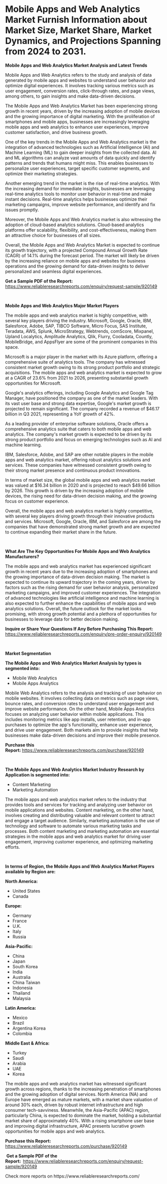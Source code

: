 <p><h1>Mobile Apps and Web Analytics Market Furnish Information about Market Size, Market Share, Market Dynamics, and Projections Spanning from 2024 to 2031.</h1></p><p><strong>Mobile Apps and Web Analytics Market Analysis and Latest Trends</strong></p>
<p><p>Mobile Apps and Web Analytics refers to the study and analysis of data generated by mobile apps and websites to understand user behavior and optimize digital experiences. It involves tracking various metrics such as user engagement, conversion rates, click-through rates, and page views, among others, to gain insights and make data-driven decisions.</p><p>The Mobile Apps and Web Analytics Market has been experiencing strong growth in recent years, driven by the increasing adoption of mobile devices and the growing importance of digital marketing. With the proliferation of smartphones and mobile apps, businesses are increasingly leveraging mobile apps and web analytics to enhance user experiences, improve customer satisfaction, and drive business growth.</p><p>One of the key trends in the Mobile Apps and Web Analytics market is the integration of advanced technologies such as Artificial Intelligence (AI) and Machine Learning (ML) to gain deeper insights from the collected data. AI and ML algorithms can analyze vast amounts of data quickly and identify patterns and trends that humans might miss. This enables businesses to personalize user experiences, target specific customer segments, and optimize their marketing strategies.</p><p>Another emerging trend in the market is the rise of real-time analytics. With the increasing demand for immediate insights, businesses are leveraging real-time analytics tools to monitor user behavior in real-time and make instant decisions. Real-time analytics helps businesses optimize their marketing campaigns, improve website performance, and identify and fix issues promptly.</p><p>Moreover, the Mobile Apps and Web Analytics market is also witnessing the adoption of cloud-based analytics solutions. Cloud-based analytics platforms offer scalability, flexibility, and cost-effectiveness, making them an attractive choice for businesses of all sizes.</p><p>Overall, the Mobile Apps and Web Analytics Market is expected to continue its growth trajectory, with a projected Compound Annual Growth Rate (CAGR) of 14.1% during the forecast period. The market will likely be driven by the increasing reliance on mobile apps and websites for business operations and the growing demand for data-driven insights to deliver personalized and seamless digital experiences.</p></p>
<p><strong>Get a Sample PDF of the Report:&nbsp;</strong> <a href="https://www.reliableresearchreports.com/enquiry/request-sample/920149">https://www.reliableresearchreports.com/enquiry/request-sample/920149</a></p>
<p>&nbsp;</p>
<p><strong>Mobile Apps and Web Analytics Major Market Players</strong></p>
<p><p>The mobile apps and web analytics market is highly competitive, with several key players driving the industry. Microsoft, Google, Oracle, IBM, Salesforce, Adobe, SAP, TIBCO Software, Micro Focus, SAS Institute, Teradata, AWS, Splunk, MicroStrategy, Webtrends, comScore, Mixpanel, Upland Localytics, Amplitude Analytics, Qlik, Flurry, Cooladata, Countly, MobileBridge, and AppsFlyer are some of the prominent companies in this space.</p><p>Microsoft is a major player in the market with its Azure platform, offering a comprehensive suite of analytics tools. The company has witnessed consistent market growth owing to its strong product portfolio and strategic acquisitions. The mobile apps and web analytics market is expected to grow at a CAGR of 23.6% from 2021 to 2026, presenting substantial growth opportunities for Microsoft.</p><p>Google's analytics offerings, including Google Analytics and Google Tag Manager, have positioned the company as one of the market leaders. With its vast user base and strong data expertise, Google's market growth is projected to remain significant. The company recorded a revenue of $46.17 billion in Q3 2021, representing a YoY growth of 42%.</p><p>As a leading provider of enterprise software solutions, Oracle offers a comprehensive analytics suite that caters to both mobile apps and web analytics. The company's market growth is expected to be driven by its strong product portfolio and focus on emerging technologies such as AI and machine learning.</p><p>IBM, Salesforce, Adobe, and SAP are other notable players in the mobile apps and web analytics market, offering robust analytics solutions and services. These companies have witnessed consistent growth owing to their strong market presence and continuous product innovations.</p><p>In terms of market size, the global mobile apps and web analytics market was valued at $16.34 billion in 2020 and is projected to reach $49.66 billion by 2026. This growth is driven by the increasing adoption of mobile devices, the rising need for data-driven decision making, and the growing focus on customer experience.</p><p>Overall, the mobile apps and web analytics market is highly competitive, with several key players driving growth through their innovative products and services. Microsoft, Google, Oracle, IBM, and Salesforce are among the companies that have demonstrated strong market growth and are expected to continue expanding their market share in the future.</p></p>
<p>&nbsp;</p>
<p><strong>What Are The Key Opportunities For Mobile Apps and Web Analytics Manufacturers?</strong></p>
<p><p>The mobile apps and web analytics market has experienced significant growth in recent years due to the increasing adoption of smartphones and the growing importance of data-driven decision making. The market is expected to continue its upward trajectory in the coming years, driven by factors such as the rising demand for user behavior analysis, personalized marketing campaigns, and improved customer experiences. The integration of advanced technologies like artificial intelligence and machine learning is also expected to further enhance the capabilities of mobile apps and web analytics solutions. Overall, the future outlook for the market looks promising, with strong growth potential and a plethora of opportunities for businesses to leverage data for better decision making.</p></p>
<p><strong>Inquire or Share Your Questions If Any Before Purchasing This Report:</strong> <a href="https://www.reliableresearchreports.com/enquiry/pre-order-enquiry/920149">https://www.reliableresearchreports.com/enquiry/pre-order-enquiry/920149</a></p>
<p>&nbsp;</p>
<p><strong>Market Segmentation</strong></p>
<p><strong>The Mobile Apps and Web Analytics Market Analysis by types is segmented into:</strong></p>
<p><ul><li>Mobile Web Analytics</li><li>Mobile Apps Analytics</li></ul></p>
<p><p>Mobile Web Analytics refers to the analysis and tracking of user behavior on mobile websites. It involves collecting data on metrics such as page views, bounce rates, and conversion rates to understand user engagement and improve website performance. On the other hand, Mobile Apps Analytics focuses on analyzing user behavior within mobile applications. This includes monitoring metrics like app installs, user retention, and in-app purchases to optimize the app's functionality, enhance user experience, and drive user engagement. Both markets aim to provide insights that help businesses make data-driven decisions and improve their mobile presence.</p></p>
<p><strong>Purchase this Report:&nbsp;</strong><a href="https://www.reliableresearchreports.com/purchase/920149">https://www.reliableresearchreports.com/purchase/920149</a></p>
<p>&nbsp;</p>
<p><strong>The Mobile Apps and Web Analytics Market Industry Research by Application is segmented into:</strong></p>
<p><ul><li>Content Marketing</li><li>Marketing Automation</li></ul></p>
<p><p>The mobile apps and web analytics market refers to the industry that provides tools and services for tracking and analyzing user behavior on mobile applications and websites. Content marketing, on the other hand, involves creating and distributing valuable and relevant content to attract and engage a target audience. Similarly, marketing automation is the use of technology and software to automate various marketing tasks and processes. Both content marketing and marketing automation are essential strategies in the mobile apps and web analytics market for driving user engagement, improving customer experience, and optimizing marketing efforts.</p></p>
<p>&nbsp;</p>
<p><strong>In terms of Region, the Mobile Apps and Web Analytics Market Players available by Region are:</strong></p>
<p>
    <p> <strong> North America: </strong>
        <ul>
            <li>United States</li>
            <li>Canada</li>
        </ul>
        </p> 
    <p> <strong> Europe: </strong>
        <ul>
            <li>Germany</li>
            <li>France</li>
            <li>U.K.</li>
            <li>Italy</li>
            <li>Russia</li>
        </ul>
        </p> 
    <p> <strong> Asia-Pacific: </strong>
        <ul>
            <li>China</li>
            <li>Japan</li>
            <li>South Korea</li>
            <li>India</li>
            <li>Australia</li>
            <li>China Taiwan</li>
            <li>Indonesia</li>
            <li>Thailand</li>
            <li>Malaysia</li>
        </ul>
        </p> 
    <p> <strong> Latin America: </strong>
        <ul>
            <li>Mexico</li>
            <li>Brazil</li>
            <li>Argentina Korea</li>
            <li>Colombia</li>
        </ul>
        </p> 
    <p> <strong> Middle East & Africa: </strong>
        <ul>
            <li>Turkey</li>
            <li>Saudi</li>
            <li>Arabia</li>
            <li>UAE</li>
            <li>Korea</li>
        </ul>
    </p>
    </p>
<p><p>The mobile apps and web analytics market has witnessed significant growth across regions, thanks to the increasing penetration of smartphones and the growing adoption of digital services. North America (NA) and Europe have emerged as mature markets, with a market share valuation of around 30% each, driven by robust internet infrastructure and high consumer tech-savviness. Meanwhile, the Asia-Pacific (APAC) region, particularly China, is expected to dominate the market, holding a substantial market share of approximately 40%. With a rising smartphone user base and improving digital infrastructure, APAC presents lucrative growth opportunities for mobile apps and web analytics.</p></p>
<p><strong>Purchase this Report: </strong><a href="https://www.reliableresearchreports.com/purchase/920149">https://www.reliableresearchreports.com/purchase/920149</a></p>
<p>&nbsp;<strong>Get a Sample PDF of the Report:&nbsp;&nbsp;</strong><a href="https://www.reliableresearchreports.com/enquiry/request-sample/920149">https://www.reliableresearchreports.com/enquiry/request-sample/920149</a></p>
<p><strong></strong></p>
<p>Check more reports on https://www.reliableresearchreports.com/</p>